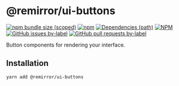 # @remirror/ui-buttons

[![npm bundle size (scoped)](https://img.shields.io/bundlephobia/minzip/@remirror/ui-buttons.svg?style=for-the-badge)](https://bundlephobia.com/result?p=@remirror/ui-buttons) [![npm](https://img.shields.io/npm/dm/@remirror/ui-buttons.svg?style=for-the-badge&logo=npm)](https://www.npmjs.com/package/@remirror/ui-buttons) [![Dependencies (path)](https://img.shields.io/david/ifiokjr/remirror.svg?logo=npm&path=@remirror%2Fui-buttons&style=for-the-badge)](https://github.com/ifiokjr/remirror/blob/master/@remirror/ui-buttons/package.json) [![NPM](https://img.shields.io/npm/l/@remirror/ui-buttons.svg?style=for-the-badge)](https://github.com/ifiokjr/remirror/blob/master/LICENSE) [![GitHub issues by-label](https://img.shields.io/github/issues/ifiokjr/remirror/@remirror/ui-buttons.svg?label=Open%20Issues&logo=github&style=for-the-badge)](https://github.com/ifiokjr/remirror/issues?utf8=%E2%9C%93&q=is%3Aissue+is%3Aopen+sort%3Aupdated-desc+label%3A%40remirror%2Fui-buttons) [![GitHub pull requests by-label](https://img.shields.io/github/issues-pr/ifiokjr/remirror/@remirror/ui-buttons.svg?label=Open%20Pull%20Requests&logo=github&style=for-the-badge)](https://github.com/ifiokjr/remirror/pulls?utf8=%E2%9C%93&q=is%3Apr+is%3Aopen+sort%3Aupdated-desc+label%3A%40remirror%2Fui-buttons)

Button components for rendering your interface.

## Installation

```bash
yarn add @remirror/ui-buttons
```
